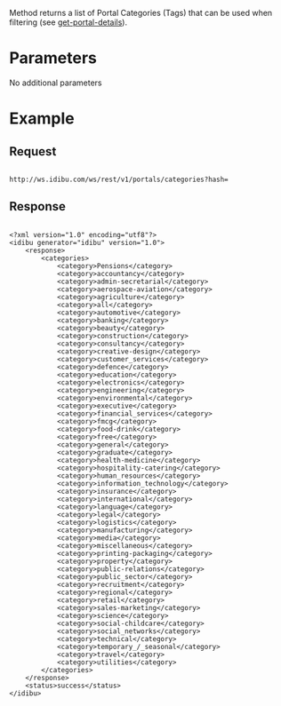 <p>Method returns a list of Portal Categories (Tags) that can be used when filtering (see <a href="https://github.com/oneworldmarket/idibu-api/blob/master/webservices/portal-management/portal-details/get-portal-details.md" target="_blank">get-portal-details</a>).</p>
<h1>
	Parameters</h1>
<p>No additional parameters</p>
<h1>
	Example</h1>
<h2>
	Request</h2>
<pre>
<code>
http://ws.idibu.com/ws/rest/v1/portals/categories?hash=<your hash>
</code></pre>
<h2>
	Response</h2>
<pre>
<code type="xml">
&lt;?xml version=&quot;1.0&quot; encoding=&quot;utf8&quot;?&gt;
&lt;idibu generator=&quot;idibu&quot; version=&quot;1.0&quot;&gt;
    &lt;response&gt;
        &lt;categories&gt;
            &lt;category&gt;Pensions&lt;/category&gt;
            &lt;category&gt;accountancy&lt;/category&gt;
            &lt;category&gt;admin-secretarial&lt;/category&gt;
            &lt;category&gt;aerospace-aviation&lt;/category&gt;
            &lt;category&gt;agriculture&lt;/category&gt;
            &lt;category&gt;all&lt;/category&gt;
            &lt;category&gt;automotive&lt;/category&gt;
            &lt;category&gt;banking&lt;/category&gt;
            &lt;category&gt;beauty&lt;/category&gt;
            &lt;category&gt;construction&lt;/category&gt;
            &lt;category&gt;consultancy&lt;/category&gt;
            &lt;category&gt;creative-design&lt;/category&gt;
            &lt;category&gt;customer_services&lt;/category&gt;
            &lt;category&gt;defence&lt;/category&gt;
            &lt;category&gt;education&lt;/category&gt;
            &lt;category&gt;electronics&lt;/category&gt;
            &lt;category&gt;engineering&lt;/category&gt;
            &lt;category&gt;environmental&lt;/category&gt;
            &lt;category&gt;executive&lt;/category&gt;
            &lt;category&gt;financial_services&lt;/category&gt;
            &lt;category&gt;fmcg&lt;/category&gt;
            &lt;category&gt;food-drink&lt;/category&gt;
            &lt;category&gt;free&lt;/category&gt;
            &lt;category&gt;general&lt;/category&gt;
            &lt;category&gt;graduate&lt;/category&gt;
            &lt;category&gt;health-medicine&lt;/category&gt;
            &lt;category&gt;hospitality-catering&lt;/category&gt;
            &lt;category&gt;human_resources&lt;/category&gt;
            &lt;category&gt;information_technology&lt;/category&gt;
            &lt;category&gt;insurance&lt;/category&gt;
            &lt;category&gt;international&lt;/category&gt;
            &lt;category&gt;language&lt;/category&gt;
            &lt;category&gt;legal&lt;/category&gt;
            &lt;category&gt;logistics&lt;/category&gt;
            &lt;category&gt;manufacturing&lt;/category&gt;
            &lt;category&gt;media&lt;/category&gt;
            &lt;category&gt;miscellaneous&lt;/category&gt;
            &lt;category&gt;printing-packaging&lt;/category&gt;
            &lt;category&gt;property&lt;/category&gt;
            &lt;category&gt;public-relations&lt;/category&gt;
            &lt;category&gt;public_sector&lt;/category&gt;
            &lt;category&gt;recruitment&lt;/category&gt;
            &lt;category&gt;regional&lt;/category&gt;
            &lt;category&gt;retail&lt;/category&gt;
            &lt;category&gt;sales-marketing&lt;/category&gt;
            &lt;category&gt;science&lt;/category&gt;
            &lt;category&gt;social-childcare&lt;/category&gt;
            &lt;category&gt;social_networks&lt;/category&gt;
            &lt;category&gt;technical&lt;/category&gt;
            &lt;category&gt;temporary_/_seasonal&lt;/category&gt;
            &lt;category&gt;travel&lt;/category&gt;
            &lt;category&gt;utilities&lt;/category&gt;
        &lt;/categories&gt;
    &lt;/response&gt;
    &lt;status&gt;success&lt;/status&gt;
&lt;/idibu&gt;
</code></pre>
